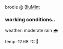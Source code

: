 brodie @ [BluMint](https://www.linkedin.com/company/blumint-io/)

<!--weather_start-->
### working conditions..

weather: moderate rain 🌧️

temp: 12.68 °C 👕

<!--weather_end-->

